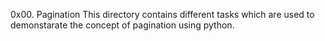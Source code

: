 0x00. Pagination
This directory contains different tasks which are used to demonstarate the concept of pagination using python.
